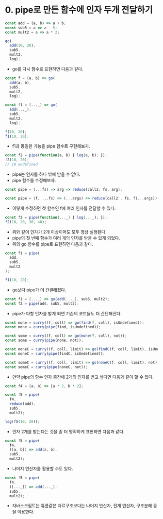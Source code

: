 # 0. pipe로 만든 함수에 인자 두개 전달하기

```js
const add = (a, b) => a + b;
const sub5 = a => a - 5;
const mult2 = a => a * 2;

go(
  add(10, 20),
  sub5,
  mult2,
  log);
```

- go를 다시 함수로 표현하면 다음과 같다.

```js
const f = (a, b) => go(
  add(a, b),
  sub5,
  mult2,
  log);

const f1 = (..._) => go(
  add(..._),
  sub5,
  mult2,
  log);

f(10, 20);
f1(10, 20);
```

- f1과 동일한 기능을 pipe 함수로 구현해보자.

```js
const f2 = pipe(function(a, b) { log(a, b); });
f2(10, 20);
// 10 undefined
```

- pipe는 인자를 하나 밖에 받을 수 없다.
- pipe 함수를 수정해보자.

```js
const pipe = (...fs) => arg => reduce(call2, fs, arg);
```

```js
const pipe = (f, ...fs) => (...args) => reduce(call2 , fs, f(...args));
```

- 이렇게 수정하면 첫 함수인 f에 여러 인자를 전달할 수 있다.

```js
const f2 = pipe(function(..._) { log(..._); });
f2(10, 20, 30, 40);
```

- 위와 같이 인자가 2개 이상이어도 모두 정상 실행된다.
- pipe의 첫 번째 함수가 여러 개의 인자를 받을 수 있게 되었다.
- 위의 go 함수를 pipe로 표현하면 다음과 같다.

```js
const f1 = pipe(
  add,
  sub5,
  mult2
);

f1(10, 20);
```

- go보다 pipe가 더 간결해졌다.

```js
const f1 = (..._) => go(add(..._), sub5, mult2);
const f2 = pipe(add, sub5, mult2);
```

- pipe가 다항 인자를 받게 되면 기존의 코드들도 더 간단해진다.

```js
const none = curry((f, coll) => go(find(f, coll), isUndefined));
const none = curry(pipe(find, isUndefined));

const some = curry((f, coll) => go(none(f, coll), not));
const some = curry(pipe(none, not));
```

```js
const noneC = curry((f, coll, limit) => go(findC(f, coll, limit), isUndefined));
const noneC = curry(pipe(findC, isUndefined));

const someC = curry((f, coll, limit) => go(noneC(f, coll, limit), not));
const someC = curry(pipe(noneC, not));
```

- 만약 pipe의 함수 인자 중간에 2개의 인자를 받고 싶다면 다음과 같이 할 수 있다.

```js
const f4 = (a, b) => [a * 2, b * 2];

const f5 = pipe(
  f4,
  reduce(add),
  sub5,
  mult2);

log(f5(10, 20));
```

- 인자 2개를 받는다는 것을 좀 더 명확하게 표현하면 다음과 같다.

```js
const f5 = pipe(
  f4,
  ([a, b]) => add(a, b),
  sub5,
  mult2);
```

- 나머지 연산자를 활용할 수도 있다.

```js
const f5 = pipe(
  f4,
  ([..._]) => add(..._),
  sub5,
  mult2);
```

- 자바스크립트는 튜플같은 자료구조보다는 나머지 연산자, 전개 연산자, 구조분해 등을 이용한다.
